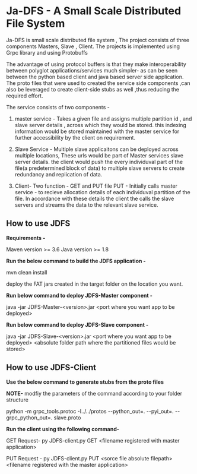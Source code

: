 # Ja-DFS - A Small Scale Distributed File System #


Ja-DFS is small scale distributed file system , The project consists of three components Masters, Slave , Client. The projects is implemented using Grpc library and using Protobuffs

The advantage of using protocol buffers is that they make interoperability between polyglot applications/services much simpler- as can be seen between the python based client and java based server side application. The proto files that were used to created the service side components ,can also be leveraged to create client-side stubs as well ,thus reducing the required effort.

The service consists of two components - 

1) master service - Takes a given file and assigns multiple partition id , and slave server details , across which they would be stored. this indexing information would be stored maintained with the master service for further accessibility by the client on requirement.

2) Slave Service - Multiple slave applicaitons can be deployed across multiple locations, These urls would be part of Master services slave server details. the client would push the every individuval part of the file(a predetermined block of data) to multiple slave servers to create redundancy and replication of data.

3) Client- Two function - GET and PUT file
     PUT - Initially calls master service - to recieve allocation details of each individuval partition of the file. In accordance with these details the client the calls the slave servers and streams the data to the relevant slave service.
     
     
## How to use JDFS ## 

**Requirements -**

Maven version >= 3.6
Java version >= 1.8

**Run the below command to build the JDFS application -**

mvn clean install

deploy the FAT jars created in the target folder on the location you want.



**Run below command to deploy JDFS-Master component -**

java -jar JDFS-Master-\<version\>.jar \<port where you want app to be deployed\>



**Run below command to deploy JDFS-Slave component -**

java -jar JDFS-Slave-\<version\>.jar \<port where you want app to be deployed\> \<absolute folder path where the partitioned files would be stored\>




## How to use JDFS-Client ##

**Use the below  command to generate stubs from the proto files**

**NOTE-** modfiy the parameters of the command according to your folder structure

python -m grpc_tools.protoc -I../../protos --python_out=. --pyi_out=. --grpc_python_out=. slave.proto


**Run the client using the following command-**

GET Request-
py JDFS-client.py GET \<filename registered with master application\> 

PUT Request -
py JDFS-client.py PUT \<sorce file absolute filepath\> \<filename registered with the master application\>

